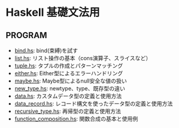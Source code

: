 # Haskell 基礎文法用

## PROGRAM

- [bind.hs](./bind.hs): bind(束縛)を試す
- [list.hs](./list.hs): リスト操作の基本（cons演算子、スライスなど）
- [tuple.hs](./tuple.hs): タプルの作成とパターンマッチング
- [either.hs](./either.hs): Either型によるエラーハンドリング
- [maybe.hs](./maybe.hs): Maybe型によるnull安全な値の扱い
- [new_type.hs](./new_type.hs): newtype、type、既存型の違い
- [data.hs](./data.hs): カスタムデータ型の定義と使用方法
- [data_record.hs](./data_record.hs): レコード構文を使ったデータ型の定義と使用方法
- [recursive_type.hs](./recursive_type.hs): 再帰型の定義と使用方法
- [function_composition.hs](./function_composition.hs): 関数合成の基本と使用例
